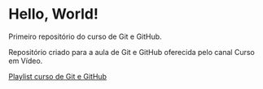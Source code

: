 # Hello, World!
 Primeiro repositório do curso de Git e GitHub.

 Repositório criado para a aula de Git e GitHub oferecida pelo canal Curso em Vídeo. 

 [Playlist curso de Git e GitHub](https://www.youtube.com/playlist?list=PLHz_AreHm4dm7ZULPAmadvNhH6vk9oNZA)
